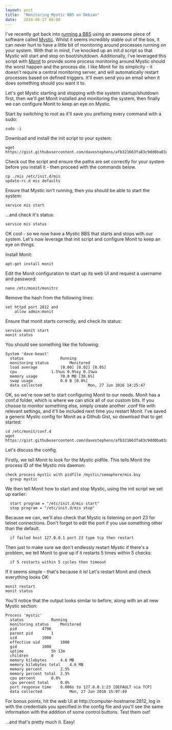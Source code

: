 ```yaml
---
layout: post
title:  "Monitoring Mystic BBS on Debian"
date:   2016-06-27 00:00
---
```

I've recently got back into [running a BBS](/bbs) using an awesome piece of software called [Mystic](http://www.mysticbbs.com). 
Whilst it seems incredibly stable out of the box, it can never hurt to have a little bit of monitoring around processes running on your system. With that in mind, I've knocked up an init.d script so that
Mystic will start and stop on boot/shutdown. Additionally, I've leveraged this script with [Monit](https://mmonit.com/monit/)
to provide some process monitoring around Mystic should the worst happen and the process die. I like Monit for its simplicity - it doesn't require a central monitoring server, and will automatically restart processes based on defined triggers. It'll even send you an email when it does something should you want it to.

Let's get Mystic starting and stopping with the system startup/shutdown first, then we'll get Monit installed and monitoring the system, then finally we can configure Monit to keep an eye on Mystic.

Start by switching to root as it'll save you prefixing every command with a sudo:

    sudo -i

Download and install the init script to your system:

    wget https://gist.githubusercontent.com/davestephens/afb321663fa83c9dd0ba83a2b33e75e7/raw/34ff9143d9219a3ccaddcd38fb15aa90aa295e1d/mis
    
Check out the script and ensure the paths are set correctly for your system before you install it - then proceed with the commands below.

    cp ./mis /etc/init.d/mis
    update-rc.d mis defaults

Ensure that Mystic isn't running, then you should be able to start the system:

    service mis start

...and check it's status:

    service mis status

OK cool - so we now have a Mystic BBS that starts and stops with our system. Let's now leverage that init script and configure Monit to keep an eye on things. 

Install Monit:

    apt-get install monit
 
Edit the Monit configuration to start up its web UI and request a username and password:

    nano /etc/monit/monitrc

Remove the hash from the following lines:

    set httpd port 2812 and
        allow admin:monit

Ensure that monit starts correctly, and check its status:

    service monit start
    monit status

You should see something like the following:

    System 'dave-beast'
      status 				Running
      monitoring status 		Monitored
      load average 			[0.00] [0.02] [0.05]
      cpu 				1.5%us 0.9%sy 0.1%wa
      memory usage 			70.0 MB [38.6%]
      swap usage 			0.0 B [0.0%]
      data collected                    Mon, 27 Jun 2016 14:25:47

OK, so we're now set to start configuring Monit to our needs. Monit has a conf.d folder, which is where we can stick all of our custom bits. If you choose to monitor something else, simply create another .conf file with relevant settings, and it'll be included next time you restart Monit. I've saved a generic Mystic config for Monit as a Github Gist, so download that to get started:

    cd /etc/monit/conf.d
    wget https://gist.githubusercontent.com/davestephens/afb321663fa83c9dd0ba83a2b33e75e7/raw/34ff9143d9219a3ccaddcd38fb15aa90aa295e1d/mystic.conf

Let's discuss the config. 

Firstly, we tell Monit to look for the Mystic pidfile. This tells Monit the process ID of the Mystic mis daemon:

    check process mystic with pidfile /mystic/semaphore/mis.bsy
      group mystic

We then tell Monit how to start and stop Mystic, using the init script we set up earlier:

      start program = "/etc/init.d/mis start"
      stop program = "/etc/init.d/mis stop"

Because we can, we'll also check that Mystic is listening on port 23 for telnet connections. Don't forget to edit the port if you use something other than the default.

      if failed host 127.0.0.1 port 23 type tcp then restart

Then just to make sure we don't endlessly restart Mystic if there's a problem, we tell Monit to give up if it restarts 5 times within 5 checks:

      if 5 restarts within 5 cycles then timeout

If it seems simple - that's because it is! Let's restart Monit and check everything looks OK:

    monit restart
    monit status

You'll notice that the output looks similar to before, along with an all new Mystic section:

    Process 'mystic'
      status 			Running
      monitoring status 	Monitored
      pid 			4796
      parent pid 		1
      uid 			1000
      effective uid 		1000
      gid 			1000
      uptime 			5h 13m
      children 			0
      memory kilobytes 		4.6 MB
      memory kilobytes total 	4.6 MB
      memory percent 		2.5%
      memory percent total 	2.5%
      cpu percent 		0.0%
      cpu percent total 	0.0%
      port response time 	0.006s to 127.0.0.1:23 [DEFAULT via TCP]
      data collected            Mon, 27 Jun 2016 15:07:49

For bonus points, hit the web UI at http://computer-hostname:2812, log in with the credentials you specified in the config file and you'll see the same information with the addition of some control buttons. Test them out!

...and that's pretty much it. Easy!


